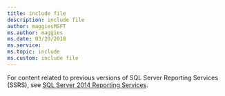 ```yaml
---
title: include file
description: include file
author: maggiesMSFT
ms.author: maggies
ms.date: 03/20/2018
ms.service:
ms.topic: include
ms.custom: include file
---
```


For content related to previous versions of SQL Server Reporting Services (SSRS), see [SQL Server 2014 Reporting Services](../reporting-services/create-deploy-and-manage-mobile-and-paginated-reports.md).
